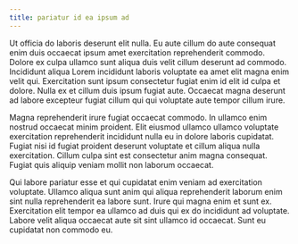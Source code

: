 ```yaml
---
title: pariatur id ea ipsum ad
---
```


Ut officia do laboris deserunt elit nulla. Eu aute cillum do aute consequat enim duis occaecat ipsum amet exercitation reprehenderit commodo. Dolore ex culpa ullamco sunt aliqua duis velit cillum deserunt ad commodo. Incididunt aliqua Lorem incididunt laboris voluptate ea amet elit magna enim velit qui. Exercitation sunt ipsum consectetur fugiat enim id elit id culpa et dolore. Nulla ex et cillum duis ipsum fugiat aute. Occaecat magna deserunt ad labore excepteur fugiat cillum qui qui voluptate aute tempor cillum irure.

Magna reprehenderit irure fugiat occaecat commodo. In ullamco enim nostrud occaecat minim proident. Elit eiusmod ullamco ullamco voluptate exercitation reprehenderit incididunt nulla eu in dolore laboris cupidatat. Fugiat nisi id fugiat proident deserunt voluptate et cillum aliqua nulla exercitation. Cillum culpa sint est consectetur anim magna consequat. Fugiat quis aliquip veniam mollit non laborum occaecat.

Qui labore pariatur esse et qui cupidatat enim veniam ad exercitation voluptate. Ullamco aliqua sunt anim qui aliqua reprehenderit laborum enim sint nulla reprehenderit ea labore sunt. Irure qui magna enim et sunt ex. Exercitation elit tempor ea ullamco ad duis qui ex do incididunt ad voluptate. Labore velit aliqua occaecat aute sit sint ullamco id occaecat. Sunt eu cupidatat non commodo eu.